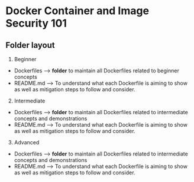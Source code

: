 # Docker Container and Image Security 101

## Folder layout

1. Beginner
 - Dockerfiles --> **folder** to maintain all Dockerfiles related to beginner concepts
 - README.md  --> To understand what each Dockerfile is aiming to show as well as mitigation steps to follow and consider.

2. Intermediate
 - Dockerfiles --> **folder** to maintain all Dockerfiles related to intermediate concepts and demonstrations
 - README.md --> To understand what each Dockerfile is aiming to show as well as mitigation steps to follow and consider.

3. Advanced
 - Dockerfiles --> **folder** to maintain all Dockerfiles related to intermediate concepts and demonstrations
 - README.md --> To understand what each Dockerfile is aiming to show as well as mitigation steps to follow and consider.